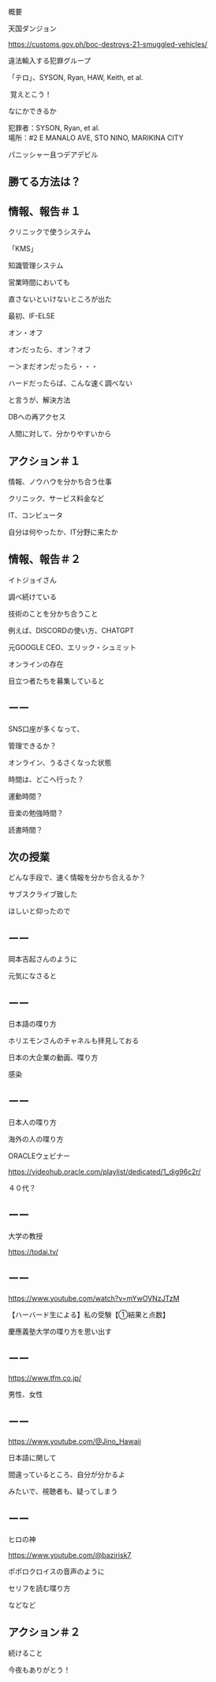概要

天国ダンジョン

https://customs.gov.ph/boc-destroys-21-smuggled-vehicles/

違法輸入する犯罪グループ

「テロ」、SYSON, Ryan, HAW, Keith, et al.

 覚えとこう！

なにかできるか

犯罪者：SYSON, Ryan, et al.<br/>
場所：#2 E MANALO AVE, STO NINO, MARIKINA CITY

パニッシャー且つデアデビル

## 勝てる方法は？

## 情報、報告＃１

クリニックで使うシステム

「KMS」

知識管理システム

営業時間においても

直さないといけないところが出た

最初、IF-ELSE

オン・オフ

オンだったら、オン？オフ

ー＞まだオンだったら・・・

ハードだったらば、こんな速く調べない

と言うが、解決方法

DBへの再アクセス

人間に対して、分かりやすいから

## アクション＃１

情報、ノウハウを分かち合う仕事

クリニック、サービス料金など

IT、コンピュータ

自分は何やったか、IT分野に来たか

## 情報、報告＃２

イトジョイさん

調べ続けている

技術のことを分かち合うこと

例えば、DISCORDの使い方、CHATGPT

元GOOGLE CEO、エリック・シュミット

オンラインの存在

目立つ者たちを募集していると

## ーー

SNS口座が多くなって、

管理できるか？

オンライン、うるさくなった状態

時間は、どこへ行った？

運動時間？

音楽の勉強時間？

読書時間？

## 次の授業

どんな手段で、速く情報を分かち合えるか？

サブスクライブ致した

ほしいと仰ったので

## ーー

岡本吉起さんのように

元気になさると

## ーー

日本語の喋り方

ホリエモンさんのチャネルも拝見しておる

日本の大企業の動画、喋り方

感染

## ーー

日本人の喋り方

海外の人の喋り方

ORACLEウェビナー

https://videohub.oracle.com/playlist/dedicated/1_dig96c2r/

４０代？

## ーー

大学の教授

https://todai.tv/

## ーー

https://www.youtube.com/watch?v=mYwOVNzJTzM

【ハーバード生による】私の受験【①結果と点数】

慶應義塾大学の喋り方を思い出す

## ーー

https://www.tfm.co.jp/

男性、女性

## ーー

https://www.youtube.com/@Jino_Hawaii

日本語に関して

間違っているところ、自分が分かるよ

みたいで、視聴者も、疑ってしまう

## ーー

ヒロの神

https://www.youtube.com/@bazirisk7

ポポロクロイスの音声のように

セリフを読む喋り方

などなど

## アクション＃２

続けること

今夜もありがとう！


